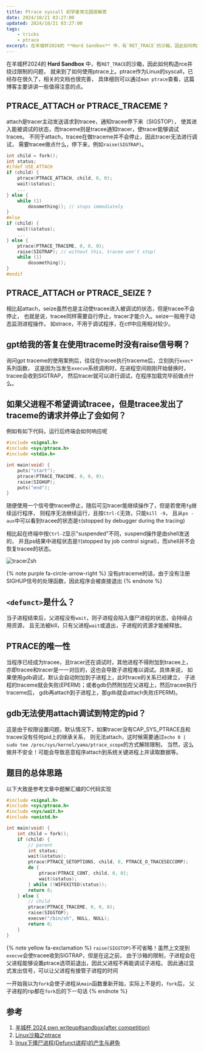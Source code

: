 ```yaml
---
title: Ptrace syscall 初学者常见困惑解答
date: 2024/10/21 03:27:00
updated: 2024/10/21 03:27:00
tags:
    - tricks
    - ptrace
excerpt: 在羊城杯2024的 **Hard Sandbox** 中，有`RET_TRACE`的沙箱，因此如何构造rce并绕过限制的问题，就来到了如何使用ptrace上。ptrace作为Linux的syscall，已经存在很久了，相关的文档也很完善，具体细则可以通过`man ptrace`查看，这篇博客主要讲讲一些值得注意的点。
---
```


在羊城杯2024的 **Hard Sandbox** 中，有`RET_TRACE`的沙箱，因此如何构造rce并绕过限制的问题，
就来到了如何使用ptrace上。ptrace作为Linux的syscall，已经存在很久了，相关的文档也很完善，
具体细则可以通过`man ptrace`查看，这篇博客主要讲讲一些值得注意的点。

## PTRACE_ATTACH or PTRACE_TRACEME ?

attach是tracer主动发送请求到tracee，通知tracee停下来（SIGSTOP），
使其进入能被调试的状态，而traceme则是tracee通知tracer，使tracer能够调试tracee。
不同于attach，tracee在做traceme并不会停止，因此tracer无法进行调试，
需要tracee做点什么，停下来，例如`raise(SIGTRAP)`。

```c
int child = fork();
int status;
#ifdef USE_ATTACH
if (child) {
    ptrace(PTRACE_ATTACH, child, 0, 0);
    wait(&status);
    ...
} else {
    while (1)
        dosomething(); // stops immediately
}
#else
if (child) {
    wait(&status);
    ...
} else {
    ptrace(PTRACE_TRACEME, 0, 0, 0);
    raise(SIGTRAP); // without this, tracee won't stop!
    while (1)
        dosomething();
}
#endif
```

## PTRACE_ATTACH or PTRACE_SEIZE ?

相比起attach，seize虽然也是主动使tracee进入被调试的状态，但是tracee不会停止，
也就是说，tracee同样需要自行停止，tracer才能介入。seize一般用于动态监测进程操作，
如strace，不用于调试程序，在ctf中应用相对较少。

## gpt给我的答复在使用traceme时没有raise信号啊？

询问gpt traceme的使用案例后，往往在tracee执行traceme后，立刻执行`exec*`系列函数，
这是因为当发生`execve`系统调用时，在进程空间刚刚开始替换时，tracee会收到SIGTRAP，
然后tracer就可以进行调试，在程序加载完毕前做点什么。

## 如果父进程不希望调试tracee，但是tracee发出了traceme的请求并停止了会如何？

例如有如下代码，运行后终端会如何响应呢

```c
#include <signal.h>
#include <sys/ptrace.h>
#include <stdio.h>

int main(void) {
    puts("start");
    ptrace(PTRACE_TRACEME, 0, 0, 0);
    raise(SIGHUP);
    puts("end");
}
```

随便使用一个信号使tracee停止，随后可见tracer能继续操作了，但是若使用`fg`继续运行程序，
则程序无法继续运行，且按`Ctrl-C`无效，只能`kill -9`，
且从`ps -aux`中可以看到tracee的状态是`t`(stopped by debugger during the tracing)

相比起在终端中按`Ctrl-Z`显示"suspended"不同，suspend操作是由shell发送的，
并且ps结果中进程状态是`T`(stopped by job control signal)，而shell并不会恢复tracee的状态。

![tracerZsh](/assets/trueblog/tracerZsh.png)

{% note purple fa-circle-arrow-right %}
没有ptraceme的话，由于没有注册SIGHUP信号的处理函数，因此程序会被直接退出
{% endnote %}

## `<defunct>`是什么？

当子进程结束后，父进程没有`wait`，则子进程会陷入僵尸进程的状态，会持续占用资源，
且无法被kill，只有父进程`wait`或退出，子进程的资源才能被释放。

## PTRACE的唯一性

当程序已经成为tracee，且tracer还在调试时，其他进程不得附加到tracee上，
亦即tracee和tracer是一一对应的，这也会导致子进程难以调试。具体来说，
如果使用gdb调试，默认会自动附加到子进程上，此时trace的关系已经建立，
子进程的traceme就会失败(EPERM)；或者gdb仍然附加在父进程上，然后tracee执行traceme后，
gdb再attach到子进程上，那gdb就会attach失败(EPERM)。

## gdb无法使用attach调试到特定的pid？

这是由于权限设置问题，默认情况下，如果tracer没有CAP_SYS_PTRACE且和tracee没有任何pid上的继承关系，
则无法attach，这时候需要通过`echo 0 | sudo tee /proc/sys/kernel/yama/ptrace_scope`的方式解除限制，
当然，这么做并不安全！可能会导致恶意程序attach到系统关键进程上并读取数据等。

## 题目的总体思路

以下大致是参考文章中题解汇编的C代码实现

```c
#include <signal.h>
#include <sys/ptrace.h>
#include <sys/wait.h>
#include <unistd.h>

int main(void) {
    int child = fork();
    if (child) {
        // parent
        int status;
        wait(&status);
        ptrace(PTRACE_SETOPTIONS, child, 0, PTRACE_O_TRACESECCOMP);
        do {
            ptrace(PTRACE_CONT, child, 0, 0);
            wait(&status);
        } while (!WIFEXITED(status));
        return 0;
    } else {
        // child
        ptrace(PTRACE_TRACEME, 0, 0, 0);
        raise(SIGSTOP);
        execve("/bin/sh", NULL, NULL);
        return 0;
    }
}
```

{% note yellow fa-exclamation %}
`raise(SIGSTOP)`不可省略！虽然上文提到`execve`会使tracee收到SIGTRAP，但是在这之前，
由于沙箱的限制，子进程会在父进程能够设置ptrace选项前退出，因此父进程不再能调试子进程。
因此通过显式发出信号，可以让父进程有接管子进程的时间

一开始我以为`fork`会使子进程从`main`函数重新开始，实际上不是的，`fork`后，
父子进程的rip都在`fork`后的下一句话
{% endnote %}

## 参考

1. [羊城杯 2024 pwn writeup#sandbox(after competition)](https://qanux.github.io/2024/08/28/%E7%BE%8A%E5%9F%8E%E6%9D%AF%202024%20pwn%20writeup/index.html#sandbox-after-competition)
2. [Linux沙箱之ptrace](https://blog-archive.betamao.me/2019/02/02/Linux%E6%B2%99%E7%AE%B1%E4%B9%8Bptrace/)
3. [linux下僵尸进程(Defunct进程)的产生与避免](https://zhuanlan.zhihu.com/p/356414911)
